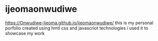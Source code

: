# ijeomaonwudiwe
https://Onwudiwe-Ijeoma.github.io/ijeomaonwudiwe/
this is my personal porfolio created using hmtl css and javascriot technologies i used it to showcase my work
